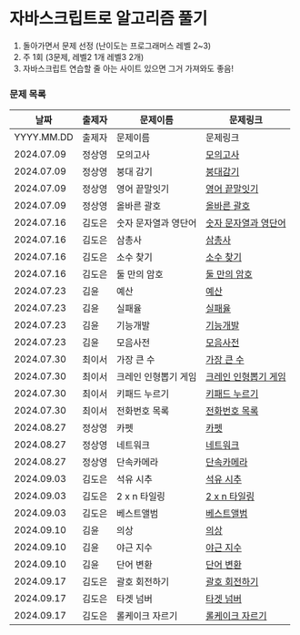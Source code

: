 # 자바스크립트로 알고리즘 풀기

1. 돌아가면서 문제 선정 (난이도는 프로그래머스 레벨 2~3)
2. 주 1회 (3문제, 레벨2 1개 레벨3 2개)
3. 자바스크립트 연습할 줄 아는 사이트 있으면 그거 가져와도 좋음!

### 문제 목록
  
| 날짜 | 출제자 |  문제이름 | 문제링크 |
|--------|------|-----|-------|
| YYYY.MM.DD | 출제자 |   문제이름   |  문제링크    |
| 2024.07.09 | 정상영 |   모의고사   |  [모의고사](https://school.programmers.co.kr/learn/courses/30/lessons/42840)    |
| 2024.07.09 | 정상영 |   붕대 감기   |  [붕대감기](https://school.programmers.co.kr/learn/courses/30/lessons/250137)    |
| 2024.07.09 | 정상영 |   영어 끝말잇기   |  [영어 끝말잇기](https://school.programmers.co.kr/learn/courses/30/lessons/12981)    |
| 2024.07.09 | 정상영 |   올바른 괄호   |  [올바른 괄호](https://school.programmers.co.kr/learn/courses/30/lessons/12909)    |
| 2024.07.16 | 김도은 |   숫자 문자열과 영단어   |  [숫자 문자열과 영단어](https://school.programmers.co.kr/learn/courses/30/lessons/81301)   |
| 2024.07.16 | 김도은 |   삼총사   |  [삼총사](https://school.programmers.co.kr/learn/courses/30/lessons/131705)   |
| 2024.07.16 | 김도은 |   소수 찾기   |  [소수 찾기](https://school.programmers.co.kr/learn/courses/30/lessons/42839)   |
| 2024.07.16 | 김도은 |   둘 만의 암호   |  [둘 만의 암호](https://school.programmers.co.kr/learn/courses/30/lessons/155652)   |
| 2024.07.23 | 김윤 |   예산   |  [예산](https://school.programmers.co.kr/learn/courses/30/lessons/12982)   |
| 2024.07.23 | 김윤 |   실패율   |  [실패율](https://school.programmers.co.kr/learn/courses/30/lessons/42889)   |
| 2024.07.23 | 김윤 |   기능개발   |  [기능개발](https://school.programmers.co.kr/learn/courses/30/lessons/42586)   |
| 2024.07.23 | 김윤 |   모음사전   |  [모음사전](https://school.programmers.co.kr/learn/courses/30/lessons/84512)   |
| 2024.07.30 | 최이서 |   가장 큰 수   |  [가장 큰 수](https://school.programmers.co.kr/learn/courses/30/lessons/42746)   |
| 2024.07.30 | 최이서 |   크레인 인형뽑기 게임   |  [크레인 인형뽑기 게임](https://school.programmers.co.kr/learn/courses/30/lessons/64061)   |
| 2024.07.30 | 최이서 |   키패드 누르기   |  [키패드 누르기](https://school.programmers.co.kr/learn/courses/30/lessons/67256)   |
| 2024.07.30 | 최이서 |   전화번호 목록   |  [전화번호 목록](https://school.programmers.co.kr/learn/courses/30/lessons/42577)   |
| 2024.08.27 | 정상영 |   카펫   |  [카펫](https://school.programmers.co.kr/learn/courses/30/lessons/42842)   |
| 2024.08.27 | 정상영 |   네트워크   |  [네트워크](https://school.programmers.co.kr/learn/courses/30/lessons/43162)   |
| 2024.08.27 | 정상영 |   단속카메라   |  [단속카메라](https://school.programmers.co.kr/learn/courses/30/lessons/42884)   |
| 2024.09.03 | 김도은 |   석유 시추   |  [석유 시추](https://school.programmers.co.kr/learn/courses/30/lessons/250136)   |
| 2024.09.03 | 김도은 |   2 x n 타일링   |  [2 x n 타일링](https://school.programmers.co.kr/learn/courses/30/lessons/12900)   |
| 2024.09.03 | 김도은 |   베스트앨범   |  [베스트앨범](https://school.programmers.co.kr/learn/courses/30/lessons/42579)   |
| 2024.09.10 | 김윤 |   의상   |  [의상](https://school.programmers.co.kr/learn/courses/30/lessons/42578)   |
| 2024.09.10 | 김윤 |   야근 지수   |  [야근 지수](https://school.programmers.co.kr/learn/courses/30/lessons/12927)   |
| 2024.09.10 | 김윤 |   단어 변환   |  [단어 변환](https://school.programmers.co.kr/learn/courses/30/lessons/43163)   |
| 2024.09.17 | 김도은 |   괄호 회전하기   |  [괄호 회전하기](https://school.programmers.co.kr/learn/courses/30/lessons/76502)   |
| 2024.09.17 | 김도은 |   타겟 넘버   |  [타겟 넘버](https://school.programmers.co.kr/learn/courses/30/lessons/43165)   |
| 2024.09.17 | 김도은 |   롤케이크 자르기   |  [롤케이크 자르기](https://school.programmers.co.kr/learn/courses/30/lessons/132265)   |
